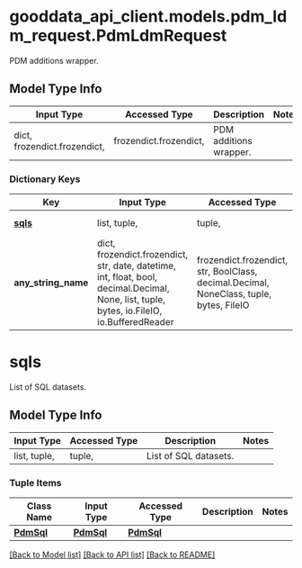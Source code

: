 # gooddata_api_client.models.pdm_ldm_request.PdmLdmRequest

PDM additions wrapper.

## Model Type Info
Input Type | Accessed Type | Description | Notes
------------ | ------------- | ------------- | -------------
dict, frozendict.frozendict,  | frozendict.frozendict,  | PDM additions wrapper. | 

### Dictionary Keys
Key | Input Type | Accessed Type | Description | Notes
------------ | ------------- | ------------- | ------------- | -------------
**[sqls](#sqls)** | list, tuple,  | tuple,  | List of SQL datasets. | [optional] 
**any_string_name** | dict, frozendict.frozendict, str, date, datetime, int, float, bool, decimal.Decimal, None, list, tuple, bytes, io.FileIO, io.BufferedReader | frozendict.frozendict, str, BoolClass, decimal.Decimal, NoneClass, tuple, bytes, FileIO | any string name can be used but the value must be the correct type | [optional]

# sqls

List of SQL datasets.

## Model Type Info
Input Type | Accessed Type | Description | Notes
------------ | ------------- | ------------- | -------------
list, tuple,  | tuple,  | List of SQL datasets. | 

### Tuple Items
Class Name | Input Type | Accessed Type | Description | Notes
------------- | ------------- | ------------- | ------------- | -------------
[**PdmSql**](PdmSql.md) | [**PdmSql**](PdmSql.md) | [**PdmSql**](PdmSql.md) |  | 

[[Back to Model list]](../../README.md#documentation-for-models) [[Back to API list]](../../README.md#documentation-for-api-endpoints) [[Back to README]](../../README.md)
